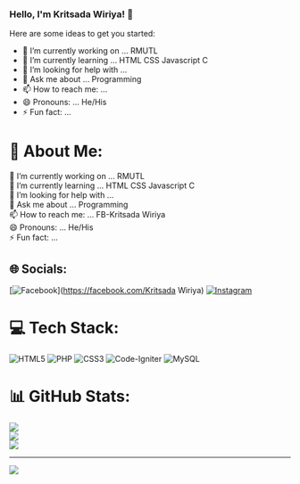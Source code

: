 ### Hello, I'm Kritsada Wiriya! 👋

Here are some ideas to get you started:

- 🔭 I’m currently working on ... RMUTL
- 🌱 I’m currently learning ... HTML CSS Javascript C
- 🤔 I’m looking for help with ...
- 💬 Ask me about ... Programming
- 📫 How to reach me: ... 
- 😄 Pronouns: ... He/His
- ⚡ Fun fact: ...

# 💫 About Me:
🔭 I’m currently working on ... RMUTL<br>🌱 I’m currently learning ... HTML CSS Javascript C<br>🤔 I’m looking for help with ...<br>💬 Ask me about ... Programming<br>📫 How to reach me: ... FB-Kritsada Wiriya<br>😄 Pronouns: ... He/His<br>⚡ Fun fact: ...


## 🌐 Socials:
[![Facebook](https://img.shields.io/badge/Facebook-%231877F2.svg?logo=Facebook&logoColor=white)](https://facebook.com/Kritsada Wiriya) [![Instagram](https://img.shields.io/badge/Instagram-%23E4405F.svg?logo=Instagram&logoColor=white)](https://instagram.com/9Kritsada) 

# 💻 Tech Stack:
![HTML5](https://img.shields.io/badge/html5-%23E34F26.svg?style=for-the-badge&logo=html5&logoColor=white) ![PHP](https://img.shields.io/badge/php-%23777BB4.svg?style=for-the-badge&logo=php&logoColor=white) ![CSS3](https://img.shields.io/badge/css3-%231572B6.svg?style=for-the-badge&logo=css3&logoColor=white) ![Code-Igniter](https://img.shields.io/badge/CodeIgniter-%23EF4223.svg?style=for-the-badge&logo=codeIgniter&logoColor=white) ![MySQL](https://img.shields.io/badge/mysql-%2300f.svg?style=for-the-badge&logo=mysql&logoColor=white)
# 📊 GitHub Stats:
![](https://github-readme-stats.vercel.app/api?username=9Kritsada&theme=onedark&hide_border=false&include_all_commits=false&count_private=false)<br/>
![](https://github-readme-streak-stats.herokuapp.com/?user=9Kritsada&theme=onedark&hide_border=false)<br/>
![](https://github-readme-stats.vercel.app/api/top-langs/?username=9Kritsada&theme=onedark&hide_border=false&include_all_commits=false&count_private=false&layout=compact)

---
[![](https://visitcount.itsvg.in/api?id=9Kritsada&icon=0&color=0)](https://visitcount.itsvg.in)
